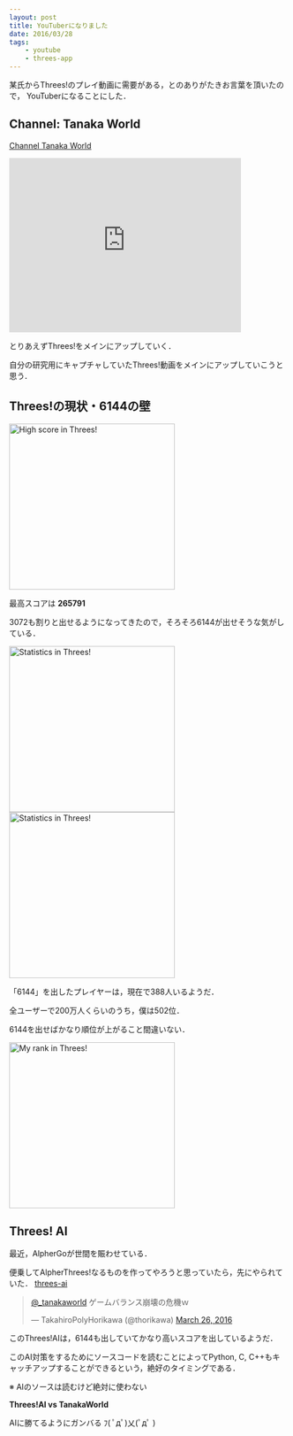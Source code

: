 ```yaml
---
layout: post
title: YouTuberになりました
date: 2016/03/28
tags:
    - youtube
    - threes-app
---
```


某氏からThrees!のプレイ動画に需要がある，とのありがたきお言葉を頂いたので，
YouTuberになることにした．

## Channel: Tanaka World

[Channel Tanaka World](https://www.youtube.com/channel/UCO4zZE1KFP3_VA33aEzXgFg)
<div class="g-ytsubscribe" data-channelid="UCO4zZE1KFP3_VA33aEzXgFg" data-layout="default" data-count="hidden"></div>

<iframe width="420" height="315" src="https://www.youtube.com/embed/hg-ad2G1nJY" frameborder="0" allowfullscreen></iframe>

とりあえずThrees!をメインにアップしていく．

自分の研究用にキャプチャしていたThrees!動画をメインにアップしていこうと思う．

## Threes!の現状・6144の壁

<img alt="High score in Threes!" src="/blog/be-a-youtuber/high_score.jpg" width="300px" height="300px" >

最高スコアは **265791**

3072も割りと出せるようになってきたので，そろそろ6144が出せそうな気がしている．

<img alt="Statistics in Threes!" src="/blog/be-a-youtuber/statistics_1.jpg" width="300px" height="300px" >
<img alt="Statistics in Threes!" src="/blog/be-a-youtuber/statistics_2.jpg" width="300px" height="300px" >


「6144」を出したプレイヤーは，現在で388人いるようだ．

全ユーザーで200万人くらいのうち，僕は502位．

6144を出せばかなり順位が上がること間違いない．

<img alt="My rank in Threes!" src="/blog/be-a-youtuber/my_rank.jpeg" width="300px" height="300px" >


## Threes! AI

最近，AlpherGoが世間を賑わせている．

便乗してAlpherThrees!なるものを作ってやろうと思っていたら，先にやられていた．
[threes-ai](https://github.com/nneonneo/threes-ai)

<blockquote class="twitter-tweet" data-lang="en"><p lang="ja" dir="ltr"><a href="https://twitter.com/_tanakaworld">@_tanakaworld</a> ゲームバランス崩壊の危機ｗ</p>&mdash; TakahiroPolyHorikawa (@thorikawa) <a href="https://twitter.com/thorikawa/status/713788599691415552">March 26, 2016</a></blockquote>
<script async src="//platform.twitter.com/widgets.js" charset="utf-8"></script>

このThrees!AIは，6144も出していてかなり高いスコアを出しているようだ．

このAI対策をするためにソースコードを読むことによってPython, C, C++もキャッチアップすることができるという，絶好のタイミングである．

※ AIのソースは読むけど絶対に使わない

**Threes!AI vs TanakaWorld**
  
AIに勝てるようにガンバる ﾌ( ﾟдﾟ)乂(ﾟдﾟ )

